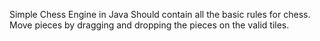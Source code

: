 Simple Chess Engine in Java
Should contain all the basic rules for chess. Move pieces by dragging and dropping the pieces on the valid tiles.
